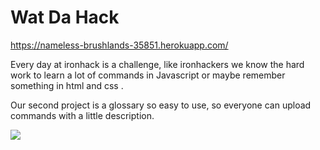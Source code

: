 # Wat Da Hack

https://nameless-brushlands-35851.herokuapp.com/

Every day at ironhack is a challenge, like ironhackers we know the hard work to learn a lot of commands in Javascript or maybe remember something in html and css . 

Our second project is a glossary so easy to use, so everyone can upload commands with a little description.

![](https://i.imgur.com/9MOB4Tk.png)




